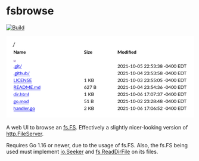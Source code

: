 # fsbrowse
[![Build](https://github.com/thatoddmailbox/fsbrowse/actions/workflows/build.yml/badge.svg)](https://github.com/thatoddmailbox/fsbrowse/actions/workflows/build.yml)

![Screenshot](./fsbrowse.png)

A web UI to browse an [fs.FS](https://pkg.go.dev/io/fs#FS). Effectively a slightly nicer-looking version of [http.FileServer](https://pkg.go.dev/net/http#FileServer).

Requires Go 1.16 or newer, due to the usage of fs.FS. Also, the fs.FS being used must implement [io.Seeker](https://pkg.go.dev/io#Seeker) and [fs.ReadDirFile](https://pkg.go.dev/io/fs#ReadDirFile) on its files.